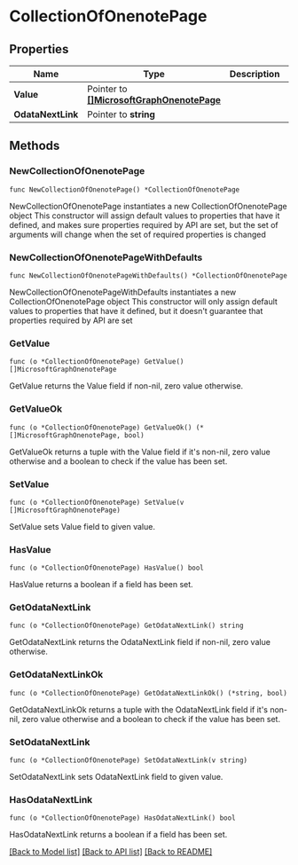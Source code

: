 # CollectionOfOnenotePage

## Properties

Name | Type | Description | Notes
------------ | ------------- | ------------- | -------------
**Value** | Pointer to [**[]MicrosoftGraphOnenotePage**](MicrosoftGraphOnenotePage.md) |  | [optional] 
**OdataNextLink** | Pointer to **string** |  | [optional] 

## Methods

### NewCollectionOfOnenotePage

`func NewCollectionOfOnenotePage() *CollectionOfOnenotePage`

NewCollectionOfOnenotePage instantiates a new CollectionOfOnenotePage object
This constructor will assign default values to properties that have it defined,
and makes sure properties required by API are set, but the set of arguments
will change when the set of required properties is changed

### NewCollectionOfOnenotePageWithDefaults

`func NewCollectionOfOnenotePageWithDefaults() *CollectionOfOnenotePage`

NewCollectionOfOnenotePageWithDefaults instantiates a new CollectionOfOnenotePage object
This constructor will only assign default values to properties that have it defined,
but it doesn't guarantee that properties required by API are set

### GetValue

`func (o *CollectionOfOnenotePage) GetValue() []MicrosoftGraphOnenotePage`

GetValue returns the Value field if non-nil, zero value otherwise.

### GetValueOk

`func (o *CollectionOfOnenotePage) GetValueOk() (*[]MicrosoftGraphOnenotePage, bool)`

GetValueOk returns a tuple with the Value field if it's non-nil, zero value otherwise
and a boolean to check if the value has been set.

### SetValue

`func (o *CollectionOfOnenotePage) SetValue(v []MicrosoftGraphOnenotePage)`

SetValue sets Value field to given value.

### HasValue

`func (o *CollectionOfOnenotePage) HasValue() bool`

HasValue returns a boolean if a field has been set.

### GetOdataNextLink

`func (o *CollectionOfOnenotePage) GetOdataNextLink() string`

GetOdataNextLink returns the OdataNextLink field if non-nil, zero value otherwise.

### GetOdataNextLinkOk

`func (o *CollectionOfOnenotePage) GetOdataNextLinkOk() (*string, bool)`

GetOdataNextLinkOk returns a tuple with the OdataNextLink field if it's non-nil, zero value otherwise
and a boolean to check if the value has been set.

### SetOdataNextLink

`func (o *CollectionOfOnenotePage) SetOdataNextLink(v string)`

SetOdataNextLink sets OdataNextLink field to given value.

### HasOdataNextLink

`func (o *CollectionOfOnenotePage) HasOdataNextLink() bool`

HasOdataNextLink returns a boolean if a field has been set.


[[Back to Model list]](../README.md#documentation-for-models) [[Back to API list]](../README.md#documentation-for-api-endpoints) [[Back to README]](../README.md)


